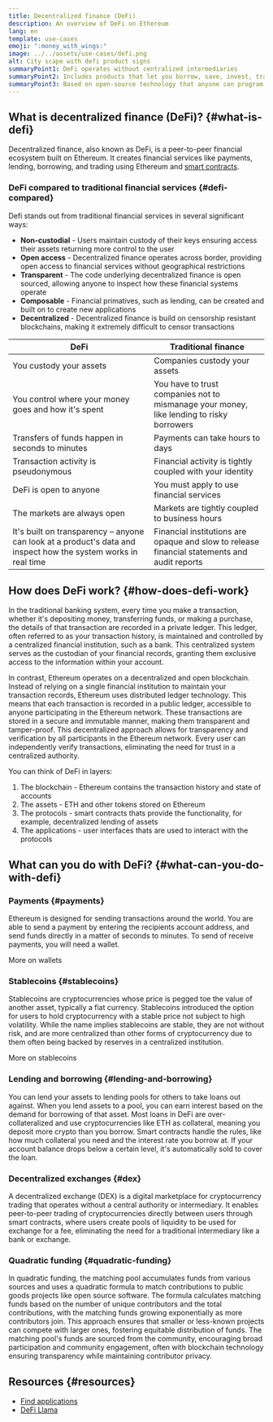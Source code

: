 ```yaml
---
title: Decentralized finance (DeFi)
description: An overview of DeFi on Ethereum
lang: en
template: use-cases
emoji: ":money_with_wings:"
image: ../../assets/use-cases/defi.png
alt: City scape with defi product signs
summaryPoint1: DeFi operates without centralized intermediaries
summaryPoint2: Includes products that let you borrow, save, invest, trade, and more
summaryPoint3: Based on open-source technology that anyone can program with.
---
```


## What is decentralized finance (DeFi)? {#what-is-defi}

Decentralized finance, also known as DeFi, is a peer-to-peer financial ecosystem built on Ethereum. It creates financial services like payments, lending, borrowing, and trading using Ethereum and <a href="/glossary/#smart-contract">smart contracts</a>.

### DeFi compared to traditional financial services {#defi-compared}

Defi stands out from traditional financial services in several significant ways:

- **Non-custodial** - Users maintain custody of their keys ensuring access their assets returning more control to the user
- **Open access** - Decentralized finance operates across border, providing open access to financial services without geographical restrictions
- **Transparent** - The code underlying decentralized finance is open sourced, allowing anyone to inspect how these financial systems operate
- **Composable** - Financial primatives, such as lending, can be created and built on to create new applications
- **Decentralized** - Decentralized finance is build on censorship resistant blockchains, making it extremely difficult to censor transactions

| DeFi                                                                                                           | Traditional finance                                                                          |
| -------------------------------------------------------------------------------------------------------------- | -------------------------------------------------------------------------------------------- |
| You custody your assets                                                                                        | Companies custody your assets                                                                |
| You control where your money goes and how it's spent                                                           | You have to trust companies not to mismanage your money, like lending to risky borrowers     |
| Transfers of funds happen in seconds to minutes                                                                | Payments can take hours to days                                                              |
| Transaction activity is pseudonymous                                                                           | Financial activity is tightly coupled with your identity                                     |
| DeFi is open to anyone                                                                                         | You must apply to use financial services                                                     |
| The markets are always open                                                                                    | Markets are tightly coupled to business hours                                                |
| It's built on transparency – anyone can look at a product's data and inspect how the system works in real time | Financial institutions are opaque and slow to release financial statements and audit reports |

## How does DeFi work? {#how-does-defi-work}

In the traditional banking system, every time you make a transaction, whether it's depositing money, transferring funds, or making a purchase, the details of that transaction are recorded in a private ledger. This ledger, often referred to as your transaction history, is maintained and controlled by a centralized financial institution, such as a bank. This centralized system serves as the custodian of your financial records, granting them exclusive access to the information within your account.

In contrast, Ethereum operates on a decentralized and open blockchain. Instead of relying on a single financial institution to maintain your transaction records, Ethereum uses distributed ledger technology. This means that each transaction is recorded in a public ledger, accessible to anyone participating in the Ethereum network. These transactions are stored in a secure and immutable manner, making them transparent and tamper-proof. This decentralized approach allows for transparency and verification by all participants in the Ethereum network. Every user can independently verify transactions, eliminating the need for trust in a centralized authority.

You can think of DeFi in layers:

1. The blockchain - Ethereum contains the transaction history and state of accounts
2. The assets - ETH and other tokens stored on Ethereum
3. The protocols - smart contracts thats provide the functionality, for example, decentralized lending of assets
4. The applications - user interfaces thats are used to interact with the protocols

## What can you do with DeFi? {#what-can-you-do-with-defi}

### Payments {#payments}

Ethereum is designed for sending transactions around the world. You are able to send a payment by entering the recipients account address, and send funds directly in a matter of seconds to minutes. To send of receive payments, you will need a wallet.

<ButtonLink to="/wallets/">More on wallets</ButtonLink>

### Stablecoins {#stablecoins}

Stablecoins are cryptocurrencies whose price is pegged toe the value of another asset, typically a fiat currency. Stablecoins introduced the option for users to hold cryptocurrency with a stable price not subject to high volatility. While the name implies stablecoins are stable, they are not without risk, and are more centralized than other forms of cryptocurrency due to them often being backed by reserves in a centralized institution.

<ButtonLink to="/stablecoins/">More on stablecoins</ButtonLink>

### Lending and borrowing {#lending-and-borrowing}

You can lend your assets to lending pools for others to take loans out against. When you lend assets to a pool, you can earn interest based on the demand for borrowing of that asset. Most loans in DeFi are over-collateralized and use cryptocurrencies like ETH as collateral, meaning you deposit more crypto than you borrow. Smart contracts handle the rules, like how much collateral you need and the interest rate you borrow at. If your account balance drops below a certain level, it's automatically sold to cover the loan.

### Decentralized exchanges {#dex}

A decentralized exchange (DEX) is a digital marketplace for cryptocurrency trading that operates without a central authority or intermediary. It enables peer-to-peer trading of cryptocurrencies directly between users through smart contracts, where users create pools of liquidity to be used for exchange for a fee, eliminating the need for a traditional intermediary like a bank or exchange.

### Quadratic funding {#quadratic-funding}

In quadratic funding, the matching pool accumulates funds from various sources and uses a quadratic formula to match contributions to public goods projects like open source software. The formula calculates matching funds based on the number of unique contributors and the total contributions, with the matching funds growing exponentially as more contributors join. This approach ensures that smaller or less-known projects can compete with larger ones, fostering equitable distribution of funds. The matching pool's funds are sourced from the community, encouraging broad participation and community engagement, often with blockchain technology ensuring transparency while maintaining contributor privacy.

## Resources {#resources}

- [Find applications](/dapps/)
- [DeFi Llama](https://defillama.com/)
